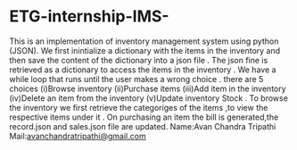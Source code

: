 # ETG-internship-IMS-
This is an implementation of inventory management system using python (JSON).
We first inintialize a dictionary with the items in the inventory and then save the content of the dictionary into a json file .
The json fine is retrieved as a dictionary to access the items in the inventory .
We have a while loop that runs until the user makes a wrong choice .
there are 5 choices (i)Browse inventory (ii)Purchase items (iii)Add item in the inventory (iv)Delete an item from the inventory (v)Update inventory Stock .
To browse the inventory we first retrieve the categoriges of the items ,to view the respective items under it .
On purchasing an item the bill is generated,the record.json and sales.json file are updated.
Name:Avan Chandra Tripathi
Mail:avanchandratripathi@gmail.com

